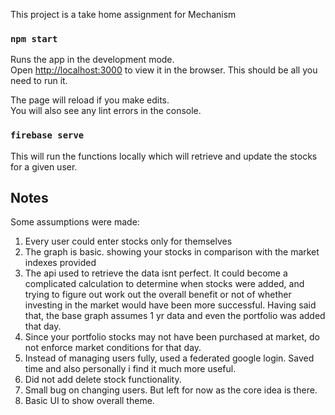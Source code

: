 This project is a take home assignment for Mechanism 

### `npm start`

Runs the app in the development mode.<br />
Open [http://localhost:3000](http://localhost:3000) to view it in the browser.  This should be all you need to run it.

The page will reload if you make edits.<br />
You will also see any lint errors in the console.

### `firebase serve`
This will run the functions locally which will retrieve and update the stocks for a given user.

## Notes

Some assumptions were made:

1.  Every user could enter stocks only for themselves
2.  The graph is basic.  showing your stocks in comparison with the market indexes provided
3.  The api used to retrieve the data isnt perfect.  It could become a complicated calculation to determine when stocks were added, and trying to figure out work out the overall benefit or not of whether investing in the market would have been more successful.  Having said that, the base graph assumes 1 yr data and even the portfolio was added that day.
4.  Since your portfolio stocks may not have been purchased at market, do not enforce market conditions for that day.
5.  Instead of managing users fully, used a federated google login.  Saved time and also personally i find it much more useful.
6.  Did not add delete stock functionality.
7.  Small bug on changing users.  But left for now as the core idea is there.
8.  Basic UI to show overall theme.

